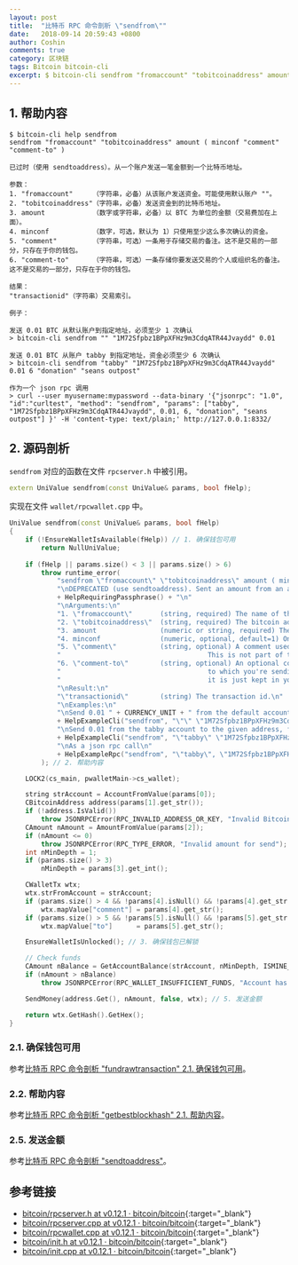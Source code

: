```yaml
---
layout: post
title:  "比特币 RPC 命令剖析 \"sendfrom\""
date:   2018-09-14 20:59:43 +0800
author: Coshin
comments: true
category: 区块链
tags: Bitcoin bitcoin-cli
excerpt: $ bitcoin-cli sendfrom "fromaccount" "tobitcoinaddress" amount ( minconf "comment" "comment-to" )
---
```

## 1. 帮助内容

```shell
$ bitcoin-cli help sendfrom
sendfrom "fromaccount" "tobitcoinaddress" amount ( minconf "comment" "comment-to" )

已过时（使用 sendtoaddress）。从一个账户发送一笔金额到一个比特币地址。

参数：
1. "fromaccount"     （字符串，必备）从该账户发送资金。可能使用默认账户 ""。
2. "tobitcoinaddress"（字符串，必备）发送资金到的比特币地址。
3. amount            （数字或字符串，必备）以 BTC 为单位的金额（交易费加在上面）。
4. minconf           （数字，可选，默认为 1）只使用至少这么多次确认的资金。
5. "comment"         （字符串，可选）一条用于存储交易的备注。这不是交易的一部分，只存在于你的钱包。
6. "comment-to"      （字符串，可选）一条存储你要发送交易的个人或组织名的备注。这不是交易的一部分，只存在于你的钱包。

结果：
"transactionid"（字符串）交易索引。

例子：

发送 0.01 BTC 从默认账户到指定地址，必须至少 1 次确认
> bitcoin-cli sendfrom "" "1M72Sfpbz1BPpXFHz9m3CdqATR44Jvaydd" 0.01

发送 0.01 BTC 从账户 tabby 到指定地址，资金必须至少 6 次确认
> bitcoin-cli sendfrom "tabby" "1M72Sfpbz1BPpXFHz9m3CdqATR44Jvaydd" 0.01 6 "donation" "seans outpost"

作为一个 json rpc 调用
> curl --user myusername:mypassword --data-binary '{"jsonrpc": "1.0", "id":"curltest", "method": "sendfrom", "params": ["tabby", "1M72Sfpbz1BPpXFHz9m3CdqATR44Jvaydd", 0.01, 6, "donation", "seans outpost"] }' -H 'content-type: text/plain;' http://127.0.0.1:8332/
```

## 2. 源码剖析

`sendfrom` 对应的函数在文件 `rpcserver.h` 中被引用。

```cpp
extern UniValue sendfrom(const UniValue& params, bool fHelp);
```

实现在文件 `wallet/rpcwallet.cpp` 中。

```cpp
UniValue sendfrom(const UniValue& params, bool fHelp)
{
    if (!EnsureWalletIsAvailable(fHelp)) // 1. 确保钱包可用
        return NullUniValue;
    
    if (fHelp || params.size() < 3 || params.size() > 6)
        throw runtime_error(
            "sendfrom \"fromaccount\" \"tobitcoinaddress\" amount ( minconf \"comment\" \"comment-to\" )\n"
            "\nDEPRECATED (use sendtoaddress). Sent an amount from an account to a bitcoin address."
            + HelpRequiringPassphrase() + "\n"
            "\nArguments:\n"
            "1. \"fromaccount\"       (string, required) The name of the account to send funds from. May be the default account using \"\".\n"
            "2. \"tobitcoinaddress\"  (string, required) The bitcoin address to send funds to.\n"
            "3. amount                (numeric or string, required) The amount in " + CURRENCY_UNIT + " (transaction fee is added on top).\n"
            "4. minconf               (numeric, optional, default=1) Only use funds with at least this many confirmations.\n"
            "5. \"comment\"           (string, optional) A comment used to store what the transaction is for. \n"
            "                                     This is not part of the transaction, just kept in your wallet.\n"
            "6. \"comment-to\"        (string, optional) An optional comment to store the name of the person or organization \n"
            "                                     to which you're sending the transaction. This is not part of the transaction, \n"
            "                                     it is just kept in your wallet.\n"
            "\nResult:\n"
            "\"transactionid\"        (string) The transaction id.\n"
            "\nExamples:\n"
            "\nSend 0.01 " + CURRENCY_UNIT + " from the default account to the address, must have at least 1 confirmation\n"
            + HelpExampleCli("sendfrom", "\"\" \"1M72Sfpbz1BPpXFHz9m3CdqATR44Jvaydd\" 0.01") +
            "\nSend 0.01 from the tabby account to the given address, funds must have at least 6 confirmations\n"
            + HelpExampleCli("sendfrom", "\"tabby\" \"1M72Sfpbz1BPpXFHz9m3CdqATR44Jvaydd\" 0.01 6 \"donation\" \"seans outpost\"") +
            "\nAs a json rpc call\n"
            + HelpExampleRpc("sendfrom", "\"tabby\", \"1M72Sfpbz1BPpXFHz9m3CdqATR44Jvaydd\", 0.01, 6, \"donation\", \"seans outpost\"")
        ); // 2. 帮助内容

    LOCK2(cs_main, pwalletMain->cs_wallet);

    string strAccount = AccountFromValue(params[0]);
    CBitcoinAddress address(params[1].get_str());
    if (!address.IsValid())
        throw JSONRPCError(RPC_INVALID_ADDRESS_OR_KEY, "Invalid Bitcoin address");
    CAmount nAmount = AmountFromValue(params[2]);
    if (nAmount <= 0)
        throw JSONRPCError(RPC_TYPE_ERROR, "Invalid amount for send");
    int nMinDepth = 1;
    if (params.size() > 3)
        nMinDepth = params[3].get_int();

    CWalletTx wtx;
    wtx.strFromAccount = strAccount;
    if (params.size() > 4 && !params[4].isNull() && !params[4].get_str().empty())
        wtx.mapValue["comment"] = params[4].get_str();
    if (params.size() > 5 && !params[5].isNull() && !params[5].get_str().empty())
        wtx.mapValue["to"]      = params[5].get_str();

    EnsureWalletIsUnlocked(); // 3. 确保钱包已解锁

    // Check funds
    CAmount nBalance = GetAccountBalance(strAccount, nMinDepth, ISMINE_SPENDABLE); // 4. 获取账户余额
    if (nAmount > nBalance)
        throw JSONRPCError(RPC_WALLET_INSUFFICIENT_FUNDS, "Account has insufficient funds");

    SendMoney(address.Get(), nAmount, false, wtx); // 5. 发送金额

    return wtx.GetHash().GetHex();
}
```

### 2.1. 确保钱包可用

参考[比特币 RPC 命令剖析 "fundrawtransaction" 2.1. 确保钱包可用](/blog/2018/07/bitcoin-rpc-command-fundrawtransaction.html#21-确保钱包可用)。

### 2.2. 帮助内容

参考[比特币 RPC 命令剖析 "getbestblockhash" 2.1. 帮助内容](/blog/2018/05/bitcoin-rpc-command-getbestblockhash.html#21-帮助内容)。

### 2.5. 发送金额

参考[比特币 RPC 命令剖析 "sendtoaddress"](/blog/2018/09/bitcoin-rpc-command-sendtoaddress.html)。

## 参考链接

* [bitcoin/rpcserver.h at v0.12.1 · bitcoin/bitcoin](https://github.com/bitcoin/bitcoin/blob/v0.12.1/src/rpcserver.h){:target="_blank"}
* [bitcoin/rpcserver.cpp at v0.12.1 · bitcoin/bitcoin](https://github.com/bitcoin/bitcoin/blob/v0.12.1/src/rpcserver.cpp){:target="_blank"}
* [bitcoin/rpcwallet.cpp at v0.12.1 · bitcoin/bitcoin](https://github.com/bitcoin/bitcoin/blob/v0.12.1/src/wallet/rpcwallet.cpp){:target="_blank"}
* [bitcoin/init.h at v0.12.1 · bitcoin/bitcoin](https://github.com/bitcoin/bitcoin/blob/v0.12.1/src/init.h){:target="_blank"}
* [bitcoin/init.cpp at v0.12.1 · bitcoin/bitcoin](https://github.com/bitcoin/bitcoin/blob/v0.12.1/src/init.cpp){:target="_blank"}
